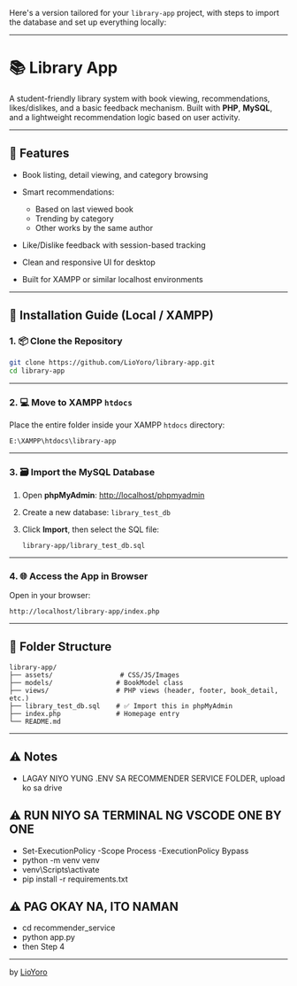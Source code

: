 Here's a version tailored for your `library-app` project, with steps to import the database and set up everything locally:

---

# 📚 Library App

A student-friendly library system with book viewing, recommendations, likes/dislikes, and a basic feedback mechanism. Built with **PHP**, **MySQL**, and a lightweight recommendation logic based on user activity.

---

## 🚀 Features

* Book listing, detail viewing, and category browsing
* Smart recommendations:

  * Based on last viewed book
  * Trending by category
  * Other works by the same author
* Like/Dislike feedback with session-based tracking
* Clean and responsive UI for desktop
* Built for XAMPP or similar localhost environments

---

## 🔧 Installation Guide (Local / XAMPP)

### 1. 📦 Clone the Repository

```bash
git clone https://github.com/LioYoro/library-app.git
cd library-app
```

---

### 2. 💻 Move to XAMPP `htdocs`

Place the entire folder inside your XAMPP `htdocs` directory:

```
E:\XAMPP\htdocs\library-app
```

---

### 3. 🗃️ Import the MySQL Database

1. Open **phpMyAdmin**:
   [http://localhost/phpmyadmin](http://localhost/phpmyadmin)

2. Create a new database:
   `library_test_db`

3. Click **Import**, then select the SQL file:

   ```
   library-app/library_test_db.sql
   ```

---

### 4. 🌐 Access the App in Browser

Open in your browser:

```
http://localhost/library-app/index.php
```

---

## 📁 Folder Structure

```
library-app/
├── assets/                 # CSS/JS/Images  
├── models/                # BookModel class  
├── views/                 # PHP views (header, footer, book_detail, etc.)  
├── library_test_db.sql    # ✅ Import this in phpMyAdmin  
├── index.php              # Homepage entry  
└── README.md
```

---

## ⚠️ Notes

* LAGAY NIYO YUNG .ENV SA RECOMMENDER SERVICE FOLDER, upload ko sa drive

## ⚠️ RUN NIYO SA TERMINAL NG VSCODE ONE BY ONE

- Set-ExecutionPolicy -Scope Process -ExecutionPolicy Bypass
- python -m venv venv
- venv\Scripts\activate
- pip install -r requirements.txt

## ⚠️ PAG OKAY NA, ITO NAMAN

- cd recommender_service
- python app.py
- then Step 4

---

by [LioYoro](https://github.com/LioYoro)

